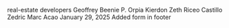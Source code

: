 real-estate 
developers
Geoffrey Beenie P. Orpia
Kierdon Zeth
Riceo Castillo
Zedric Marc Acao
January 29, 2025
Added form in footer
